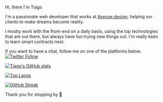 Hi, there I'm Tiago 

I'm a passionate web developer that works at [Avenue.design](https://avenue.design/), helping our clients to make dreams become reality.

I mostly work with the front-end on a daily basis, using the top technologies that are out there, but always have fun trying new things out.
I'm really keen to learn smart contracts next.

If you want to have a chat, follow me on one of the platforms below.
<a href="https://twitter.com/britotiagos">
![Twitter Follow](https://img.shields.io/twitter/follow/britotiagos?label=Tiago%20Brito&style=social)
  </a>



[![Tiago's GitHub stats](https://github-readme-stats.vercel.app/api?username=britotiagos&count_private=true&show_icons=true)](https://github.com/britotiagos/github-readme-stats)

[![Top Langs](https://github-readme-stats.vercel.app/api/top-langs/?username=britotiagos&layout=compact)](https://github.com/britotiagos/github-readme-stats)

[![GitHub Streak](https://github-readme-streak-stats.herokuapp.com?user=britotiagos&theme=react&hide_border=true&date_format=j%20M%5B%20Y%5D)](https://git.io/streak-stats)


Thank you for stopping by 👋
